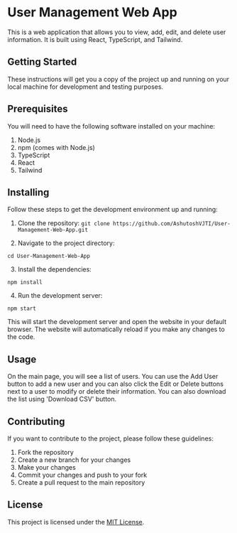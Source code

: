 # User Management Web App

This is a web application that allows you to view, add, edit, and delete user information. It is built using React, TypeScript, and Tailwind.

## Getting Started

These instructions will get you a copy of the project up and running on your local machine for development and testing purposes.

## Prerequisites

You will need to have the following software installed on your machine:

1. Node.js
2. npm (comes with Node.js)
3. TypeScript
4. React
5. Tailwind

## Installing

Follow these steps to get the development environment up and running:

1. Clone the repository:
   `git clone https://github.com/AshutoshVJTI/User-Management-Web-App.git`

2. Navigate to the project directory:

`cd User-Management-Web-App`

3. Install the dependencies:

`npm install`

4. Run the development server:

`npm start`

This will start the development server and open the website in your default browser. The website will automatically reload if you make any changes to the code.

## Usage

On the main page, you will see a list of users. You can use the Add User button to add a new user and you can also click the Edit or Delete buttons next to a user to modify or delete their information. You can also download the list using 'Download CSV' button.

## Contributing

If you want to contribute to the project, please follow these guidelines:

1. Fork the repository
2. Create a new branch for your changes
3. Make your changes
4. Commit your changes and push to your fork
5. Create a pull request to the main repository

## License

This project is licensed under the [MIT License](https://github.com/AshutoshVJTI/User-Management-Web-App/blob/main/LICENSE).
